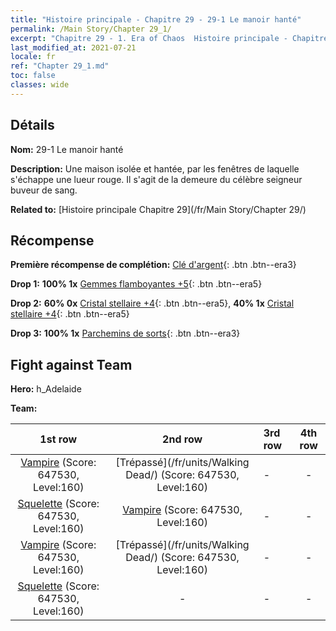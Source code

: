 ```yaml
---
title: "Histoire principale - Chapitre 29 - 29-1 Le manoir hanté"
permalink: /Main Story/Chapter 29_1/
excerpt: "Chapitre 29 - 1. Era of Chaos  Histoire principale - Chapitre 29_1. 29-1 Le manoir hanté"
last_modified_at: 2021-07-21
locale: fr
ref: "Chapter 29_1.md"
toc: false
classes: wide
---
```


## Détails

 **Nom:** 29-1 Le manoir hanté

 **Description:** Une maison isolée et hantée, par les fenêtres de laquelle s'échappe une lueur rouge. Il s'agit de la demeure du célèbre seigneur buveur de sang.

 **Related to:** [Histoire principale Chapitre 29](/fr/Main Story/Chapter 29/)

## Récompense

 **Première récompense de complétion:** [Clé d'argent](/ItemsFR/con_693/){: .btn .btn--era3}

 **Drop 1:** **100% 1x** [Gemmes flamboyantes +5](/ItemsFR/mat_100/){: .btn .btn--era5}

 **Drop 2:** **60% 0x** [Cristal stellaire +4](/ItemsFR/mat_94/){: .btn .btn--era5}, **40% 1x** [Cristal stellaire +4](/ItemsFR/mat_94/){: .btn .btn--era5}

 **Drop 3:** **100% 1x** [Parchemins de sorts](/ItemsFR/con_694/){: .btn .btn--era3}


## Fight against Team
 **Hero:** h_Adelaide

 **Team:**


  | 1st row | 2nd row | 3rd row | 4th row |
  |:----:|:----:|:----|:----:|
  | [Vampire](/fr/units/Vampire/) (Score: 647530, Level:160)  | [Trépassé](/fr/units/Walking Dead/) (Score: 647530, Level:160)  | - | - |
  | [Squelette](/fr/units/Skeleton/) (Score: 647530, Level:160)  | [Vampire](/fr/units/Vampire/) (Score: 647530, Level:160)  | - | - |
  | [Vampire](/fr/units/Vampire/) (Score: 647530, Level:160)  | [Trépassé](/fr/units/Walking Dead/) (Score: 647530, Level:160)  | - | - |
  | [Squelette](/fr/units/Skeleton/) (Score: 647530, Level:160)  | - | - | - |


